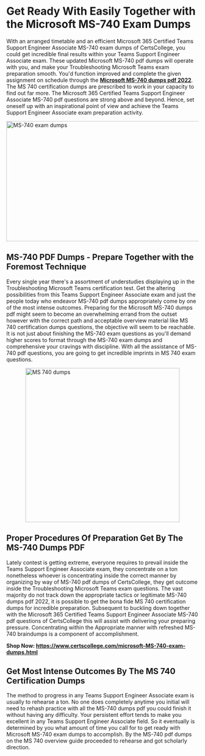 <h1><strong>Get Ready With Easily Together with the Microsoft MS-740 Exam Dumps&nbsp;</strong></h1>
<p><span style="font-weight: 400;">With an arranged timetable and an efficient Microsoft 365 Certified Teams Support Engineer Associate MS-740 exam dumps of CertsCollege, you could get incredible final results within your Teams Support Engineer Associate exam. These updated Microsoft MS-740 pdf dumps will operate with you, and make your Troubleshooting Microsoft Teams exam preparation smooth. You'd function improved and complete the given assignment on schedule through the <strong><a href="https://www.certscollege.com/microsoft-MS-740-exam-dumps.html">Microsoft MS-740 dumps pdf 2022</a></strong>. The MS 740 certification dumps are prescribed to work in your capacity to find out far more. The Microsoft 365 Certified Teams Support Engineer Associate MS-740 pdf questions are strong above and beyond. Hence, set oneself up with an inspirational point of view and achieve the Teams Support Engineer Associate exam preparation activity.&nbsp;</span></p>
<p><span style="font-weight: 400;"><img style="display: block; margin-left: auto; margin-right: auto;" src="https://i.ibb.co/CPDK3ps/Yellow-and-Blue-Initiative-Blog-Banner.png" alt="MS-740 exam dumps" width="559" height="315" /></span></p>
<h2><strong>MS-740 PDF Dumps - Prepare Together with the Foremost Technique</strong></h2>
<p><span style="font-weight: 400;">Every single year there's a assortment of understudies displaying up in the Troubleshooting Microsoft Teams certification test. Get the altering possibilities from this Teams Support Engineer Associate exam and just the people today who endeavor MS-740 pdf dumps appropriately come by one of the most intense outcomes. Preparing for the Microsoft MS-740 dumps pdf might seem to become an overwhelming errand from the outset however with the correct path and acceptable overview material like MS 740 certification dumps questions, the objective will seem to be reachable. It is not just about finishing the MS-740 exam questions as you'll demand higher scores to format through the MS-740 exam dumps and comprehensive your cravings with discipline. With all the assistance of MS-740 pdf questions, you are going to get incredible imprints in MS 740 exam questions.</span></p>
<p><span style="font-weight: 400;"><a href="https://tinyurl.com/52yfmukm"><img style="display: block; margin-left: auto; margin-right: auto;" src="https://i.ibb.co/9tMrhdY/Teacher-Appreciation-Invitation.png" alt="MS 740 dumps " width="404" height="404" /></a></span></p>
<h2><strong>Proper Procedures Of Preparation Get By The MS-740 Dumps PDF</strong></h2>
<p><span style="font-weight: 400;">Lately contest is getting extreme, everyone requires to prevail inside the Teams Support Engineer Associate exam, they concentrate on a ton nonetheless whoever is concentrating inside the correct manner by organizing by way of MS-740 pdf dumps of CertsCollege, they get outcome inside the Troubleshooting Microsoft Teams exam questions. The vast majority do not track down the appropriate tactics or legitimate MS-740 dumps pdf 2022, it is possible to get the bona fide MS 740 certification dumps for incredible preparation. Subsequent to buckling down together with the Microsoft 365 Certified Teams Support Engineer Associate MS-740 pdf questions of CertsCollege this will assist with delivering your preparing pressure. Concentrating within the Appropriate manner with refreshed MS-740 braindumps is a component of accomplishment.</span></p>
<p><span style="font-weight: 400;"><strong>Shop Now: <a href="https://www.certscollege.com/microsoft-MS-740-exam-dumps.html">https://www.certscollege.com/microsoft-MS-740-exam-dumps.html</a></strong></span></p>
<h2><strong>Get Most Intense Outcomes By The MS 740 Certification Dumps</strong></h2>
<p><span style="font-weight: 400;">The method to progress in any Teams Support Engineer Associate exam is usually to rehearse a ton. No one does completely anytime you initial will need to rehash practice with all the MS-740 dumps pdf you could finish it without having any difficulty. Your persistent effort tends to make you excellent in any Teams Support Engineer Associate field. So it eventually is determined by you what amount of time you call for to get ready with Microsoft MS-740 exam dumps to accomplish. By the MS-740 pdf dumps on the MS 740 overview guide proceeded to rehearse and got scholarly direction.</span></p>
